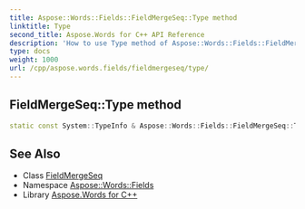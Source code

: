 ```yaml
---
title: Aspose::Words::Fields::FieldMergeSeq::Type method
linktitle: Type
second_title: Aspose.Words for C++ API Reference
description: 'How to use Type method of Aspose::Words::Fields::FieldMergeSeq class in C++.'
type: docs
weight: 1000
url: /cpp/aspose.words.fields/fieldmergeseq/type/
---
```

## FieldMergeSeq::Type method




```cpp
static const System::TypeInfo & Aspose::Words::Fields::FieldMergeSeq::Type()
```

## See Also

* Class [FieldMergeSeq](../)
* Namespace [Aspose::Words::Fields](../../)
* Library [Aspose.Words for C++](../../../)
